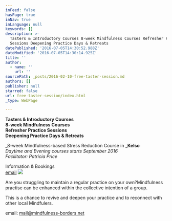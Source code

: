 ```yaml
---
inFeed: false
hasPage: true
inNav: true
inLanguage: null
keywords: []
description: >-
  Tasters & Introductory Courses 8-week Mindfulness Courses Refresher Practice
  Sessions Deepening Practice Days & Retreats
datePublished: '2016-07-05T14:30:52.988Z'
dateModified: '2016-07-05T14:30:14.925Z'
title: ''
author:
  - name: ''
    url: ''
sourcePath: _posts/2016-02-10-free-taster-session.md
authors: []
publisher: null
starred: false
url: free-taster-session/index.html
_type: WebPage

---
```

****Tasters & Introductory Courses  
8-week Mindfulness Courses  
Refresher Practice Sessions  
Deepening Practice Days & Retreats****

_8-week Mindfulness-based Stress Reduction Course in _**Kelso**  
_Daytime and Evening courses starts September 2016  
Facilitator: Patricia Price_

Information & Bookings  
[email][0]
![](https://s3-us-west-2.amazonaws.com/the-grid-img/p/9309540a716a5db6e71073aca453ed2849be698b.jpg)

Are you struggling to maintain a regular practice on your own?Mindfulness practise can be enhanced within the collective intention of a group. 

This is a chance to revive and deepen your practice and to reconnect with other local Mindfulers.

email: mail@mindfulness-borders.net

[0]: mail@mindfulness-borders.net